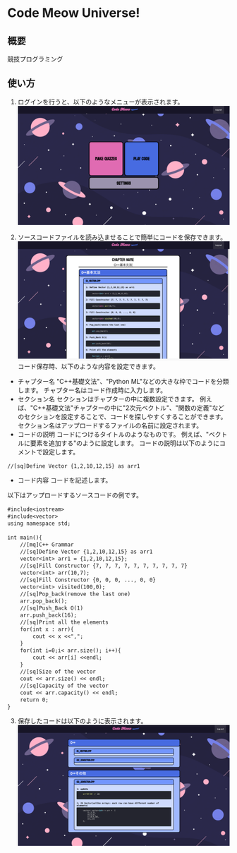 # Code Meow Universe!
## 概要
競技プログラミング

## 使い方
1. ログインを行うと、以下のようなメニューが表示されます。
![メニュー画面](https://github.com/Rininmmmment/CodeMeow/blob/main/doc/menu_screen.png)

2. ソースコードファイルを読み込ませることで簡単にコードを保存できます。
![作成画面](https://github.com/Rininmmmment/CodeMeow/blob/main/doc/male_screen.png)
コード保存時、以下のような内容を設定できます。
- チャプター名
"C++基礎文法"、"Python ML"などの大きな枠でコードを分類します。
チャプター名はコード作成時に入力します。
- セクション名
セクションはチャプターの中に複数設定できます。
例えば、"C++基礎文法"チャプターの中に"2次元ベクトル"、"関数の定義"などのセクションを設定することで、コードを探しやすくすることができます。
セクション名はアップロードするファイルの名前に設定されます。
- コードの説明
コードにつけるタイトルのようなものです。
例えば、"ベクトルに要素を追加する"のように設定します。
コードの説明は以下のようにコメントで設定します。
```
//[sq]Define Vector {1,2,10,12,15} as arr1
```
- コード内容
コードを記述します。

以下はアップロードするソースコードの例です。
```
#include<iostream>
#include<vector>
using namespace std;

int main(){
	//[mq]C++ Grammar
	//[sq]Define Vector {1,2,10,12,15} as arr1
	vector<int> arr1 = {1,2,10,12,15};
	//[sq]Fill Constructor {7, 7, 7, 7, 7, 7, 7, 7, 7, 7}
	vector<int> arr(10,7);
	//[sq]Fill Constructor {0, 0, 0, ..., 0, 0}
	vector<int> visited(100,0);
	//[sq]Pop_back(remove the last one)
	arr.pop_back();
	//[sq]Push_Back O(1)
	arr.push_back(16);
	//[sq]Print all the elements
	for(int x : arr){
		cout << x <<",";
	}
	for(int i=0;i< arr.size(); i++){
		cout << arr[i] <<endl;
	}
	//[sq]Size of the vector
	cout << arr.size() << endl;
	//[sq]Capacity of the vector
	cout << arr.capacity() << endl;
	return 0;
}
```

3. 保存したコードは以下のように表示されます。
![表示画面](https://github.com/Rininmmmment/CodeMeow/blob/main/doc/play_screen.png)